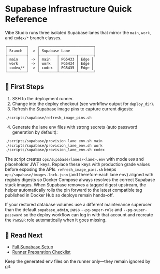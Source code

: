 # Supabase Infrastructure Quick Reference

Vibe Studio runs three isolated Supabase lanes that mirror the `main`, `work`, and `codex/*` branch classes.

```
┌─────────┐    ┌─────────────────────────┐
│ Branch  │ -> │ Supabase Lane           │
├─────────┤    ├────────┬────────┬───────┤
│ main    │ -> │ main   │ PG5433 │ Edge │
│ work    │ -> │ work   │ PG5434 │ Edge │
│ codex/* │ -> │ codex  │ PG5435 │ Edge │
└─────────┘    └────────┴────────┴───────┘
```

## 🔑 First Steps

1. SSH to the deployment runner.
2. Change into the deploy checkout (see workflow output for `deploy_dir`).
3. Refresh the Supabase image pins to capture current digests:

```bash
./scripts/supabase/refresh_image_pins.sh
```

4. Generate the lane env files with strong secrets (auto password generation by default):

```bash
./scripts/supabase/provision_lane_env.sh main
./scripts/supabase/provision_lane_env.sh work
./scripts/supabase/provision_lane_env.sh codex
```

The script creates `ops/supabase/lanes/<lane>.env` with mode `600` and placeholder JWT keys. Replace these keys with production grade values before exposing the APIs. `refresh_image_pins.sh` keeps `ops/supabase/images.lock.json` (and therefore each lane env) aligned with registry digests so Docker Compose always resolves the correct Supabase stack images. When Supabase removes a tagged digest upstream, the helper automatically rolls the pin forward to the latest compatible tag published in Docker Hub so deploys remain hands-off.

If your restored database volumes use a different maintenance superuser than the default `supabase_admin`, pass `--pg-super-role` and `--pg-super-password` so the deploy workflow can log in with that account and recreate the `PGUSER` role automatically when it goes missing.

## 📘 Read Next

- [Full Supabase Setup](./docs/SUPABASE_SETUP.md)
- [Runner Preparation Checklist](./docs/RUNNER_SETUP.md)

Keep the generated env files on the runner only—they remain ignored by git.
